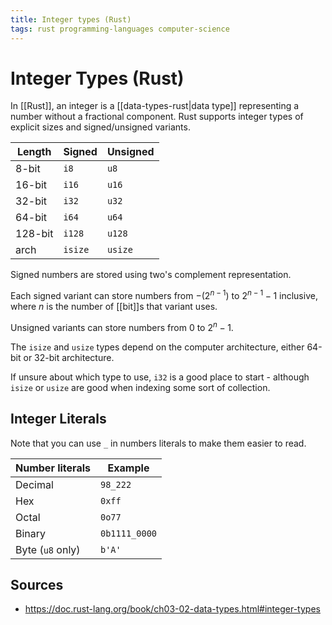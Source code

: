 ```yaml
---
title: Integer types (Rust)
tags: rust programming-languages computer-science
---
```


# Integer Types (Rust)

In [[Rust]], an integer is a [[data-types-rust|data type]] representing a number without a fractional component. Rust supports integer types of explicit sizes and signed/unsigned variants.

| Length  | Signed  | Unsigned |
| ------- | ------- | -------- |
| 8-bit   | `i8`    | `u8`     |
| 16-bit  | `i16`   | `u16`    |
| 32-bit  | `i32`   | `u32`    |
| 64-bit  | `i64`   | `u64`    |
| 128-bit | `i128`  | `u128`   |
| arch    | `isize` | `usize`  |

Signed numbers are stored using two's complement representation.

Each signed variant can store numbers from $-(2^{n-1})$ to $2^{n-1} - 1$ inclusive, where $n$ is the number of [[bit]]s that variant uses.

Unsigned variants can store numbers from 0 to $2^n-1$.

The `isize` and `usize` types depend on the computer architecture, either 64-bit or 32-bit architecture.

If unsure about which type to use, `i32` is a good place to start - although `isize` or `usize` are good when indexing some sort of collection.

## Integer Literals

Note that you can use `_` in numbers literals to make them easier to read.

| Number literals  | Example       |
| ---------------- | ------------- |
| Decimal          | `98_222`      |
| Hex              | `0xff`        |
| Octal            | `0o77`        |
| Binary           | `0b1111_0000` |
| Byte (`u8` only) | `b'A'`        |

## Sources

- <https://doc.rust-lang.org/book/ch03-02-data-types.html#integer-types>

